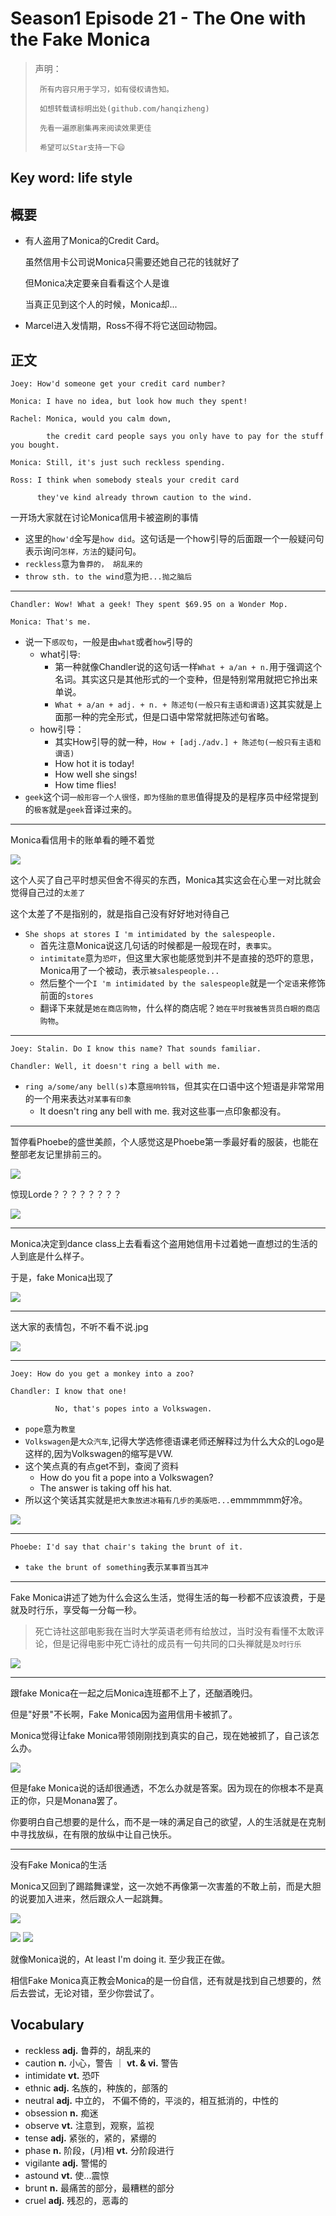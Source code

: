 # Season1 Episode 21 - The One with the Fake Monica

> 声明：
>       
>      所有内容只用于学习，如有侵权请告知。
>
>      如想转载请标明出处(github.com/hanqizheng)
>      
>      先看一遍原剧集再来阅读效果更佳
> 
>      希望可以Star支持一下😄
>
> 

## Key word: life style

## 概要

- 有人盗用了Monica的Credit Card。

  虽然信用卡公司说Monica只需要还她自己花的钱就好了

  但Monica决定要亲自看看这个人是谁

  当真正见到这个人的时候，Monica却...

- Marcel进入发情期，Ross不得不将它送回动物园。

## 正文

```
Joey: How'd someone get your credit card number?

Monica: I have no idea, but look how much they spent!

Rachel: Monica, would you calm down, 
        
        the credit card people says you only have to pay for the stuff you bought.

Monica: Still, it's just such reckless spending. 

Ross: I think when somebody steals your credit card

      they've kind already thrown caution to the wind.
```

一开场大家就在讨论Monica信用卡被盗刷的事情

- 这里的`how'd`全写是`how did`。这句话是一个how引导的后面跟一个一般疑问句表示询问`怎样，方法`的疑问句。
- `reckless`意为`鲁莽的， 胡乱来的`
- `throw sth. to the wind`意为`把...抛之脑后`

---

```
Chandler: Wow! What a geek! They spent $69.95 on a Wonder Mop.

Monica: That's me.
```

- 说一下`感叹句`，一般是由`what`或者`how`引导的
  - what引导:
    - 第一种就像Chandler说的这句话一样`What + a/an + n.`用于强调这个名词。其实这只是其他形式的一个变种，但是特别常用就把它拎出来单说。
    - `What + a/an + adj. + n. + 陈述句(一般只有主语和谓语)`这其实就是上面那一种的完全形式，但是口语中常常就把陈述句省略。
  - how引导：
    - 其实How引导的就一种，`How + [adj./adv.] + 陈述句(一般只有主语和谓语)`
    - How hot it is today!
    - How well she sings!
    - How time flies!
- `geek`这个词`一般形容一个人很怪，即为怪胎的意思`值得提及的是程序员中经常提到的`极客`就是`geek`音译过来的。

---

Monica看信用卡的账单看的睡不着觉

![](./../source/image/season1/episode21/47.43.jpg)

这个人买了自己平时想买但舍不得买的东西，Monica其实这会在心里一对比就会觉得自己过的`太差了`

这个太差了不是指别的，就是指自己没有好好地对待自己

- `She shops at stores I 'm intimidated by the salespeople.`
  - 首先注意Monica说这几句话的时候都是一般现在时，`表事实`。
  - `intimitate`意为`恐吓`，但这里大家也能感觉到并不是直接的恐吓的意思，Monica用了一个被动，表示`被salespeople...`
  - 然后整个一个`I 'm intimidated by the salespeople`就是一个`定语`来修饰前面的`stores`
  - 翻译下来就是`她在商店购物`，什么样的商店呢？`她在平时我被售货员白眼的商店购物`。

--- 

```
Joey: Stalin. Do I know this name? That sounds familiar.

Chandler: Well, it doesn't ring a bell with me. 
```

- `ring a/some/any bell(s)`本意`摇响铃铛`，但其实在口语中这个短语是非常常用的一个用来表达`对某事有印象`
  - It doesn't ring any bell with me. 我对这些事一点印象都没有。

---

暂停看Phoebe的盛世美颜，个人感觉这是Phoebe第一季最好看的服装，也能在整部老友记里排前三的。

![](./../source/image/season1/episode21/07.19.jpg)

惊现Lorde？？？？？？？？

![](./../source/image/season1/episode21/08.35.jpg)

---
 
Monica决定到dance class上去看看这个盗用她信用卡过着她一直想过的生活的人到底是什么样子。

于是，fake Monica出现了

![](./../source/image/season1/episode21/11.40.jpg)


---

送大家的表情包，不听不看不说.jpg

![](./../source/image/season1/episode21/15.36.jpg)

---

```
Joey: How do you get a monkey into a zoo?

Chandler: I know that one!

          No, that's popes into a Volkswagen.
```

- `pope`意为`教皇`
- `Volkswagen`是`大众汽车`,记得大学选修德语课老师还解释过为什么大众的Logo是这样的,因为Volkswagen的缩写是VW.
- 这个笑点真的有点get不到，查阅了资料
  - How do you fit a pope into a Volkswagen?
  - The answer is taking off his hat.
- 所以这个笑话其实就是`把大象放进冰箱有几步的美版吧...`emmmmmm好冷。

![](./../source/image/season1/episode21/vw.png)

---

```
Phoebe: I'd say that chair's taking the brunt of it.
```

- `take the brunt of something`表示`某事首当其冲`

---

Fake Monica讲述了她为什么会这么生活，觉得生活的每一秒都不应该浪费，于是就及时行乐，享受每一分每一秒。

> 死亡诗社这部电影我在当时大学英语老师有给放过，当时没有看懂不太敢评论，但是记得电影中死亡诗社的成员有一句共同的口头禅就是`及时行乐`


![](./../source/image/season1/episode21/21.08.jpg)

---

跟fake Monica在一起之后Monica连班都不上了，还酗酒晚归。

但是"好景"不长啊，Fake Monica因为盗用信用卡被抓了。


Monica觉得让fake Monica带领刚刚找到真实的自己，现在她被抓了，自己该怎么办。

![](./../source/image/season1/episode21/47.32.jpg)

但是fake Monica说的话却很通透，不怎么办就是答案。因为现在的你根本不是真正的你，只是Monana罢了。

你要明白自己想要的是什么，而不是一味的满足自己的欲望，人的生活就是在克制中寻找放纵，在有限的放纵中让自己快乐。


---

没有Fake Monica的生活

Monica又回到了踢踏舞课堂，这一次她不再像第一次害羞的不敢上前，而是大胆的说要加入进来，然后跟众人一起跳舞。

![](./../source/image/season1/episode21/29.11.jpg)

![](./../source/image/season1/episode21/32.36.jpg)
![](./../source/image/season1/episode21/32.57.jpg)

就像Monica说的，At least I'm doing it. 至少我正在做。

相信Fake Monica真正教会Monica的是一份自信，还有就是找到自己想要的，然后去尝试，无论对错，至少你尝试了。



## Vocabulary

- reckless **adj.** 鲁莽的，胡乱来的
- caution **n.** 小心，警告 ｜ **vt. & vi.** 警告
- intimidate **vt.** 恐吓
- ethnic **adj.** 名族的，种族的，部落的
- neutral **adj.** 中立的， 不偏不倚的，平淡的，相互抵消的，中性的
- obsession **n.** 痴迷
- observe **vt.** 注意到，观察，监视
- tense **adj.** 紧张的，紧的，紧绷的
- phase **n.** 阶段，(月)相 **vt.** 分阶段进行
- vigilante **adj.** 警惕的
- astound **vt.** 使...震惊
- brunt **n.** 最痛苦的部分，最糟糕的部分
- cruel **adj.** 残忍的，恶毒的